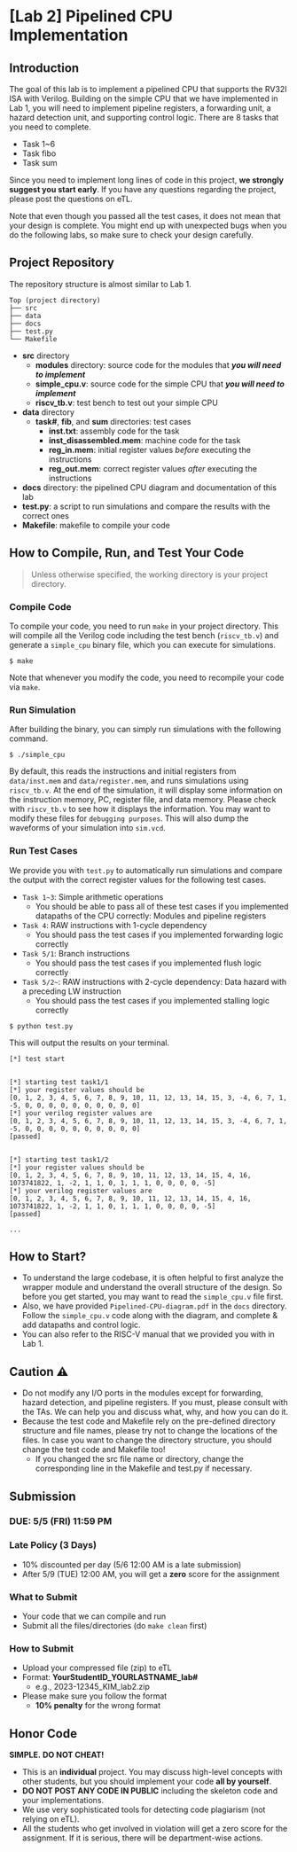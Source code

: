 # [Lab 2] Pipelined CPU Implementation

## Introduction

The goal of this lab is to implement a pipelined CPU that supports the RV32I ISA with Verilog. Building on the simple CPU that we have implemented in Lab 1, you will need to implement pipeline registers, a forwarding unit, a hazard detection unit, and supporting control logic. There are 8 tasks that you need to complete.

- Task 1~6
- Task fibo
- Task sum

Since you need to implement long lines of code in this project, **we strongly suggest you start early**. If you have any questions regarding the project, please post the questions on eTL.

Note that even though you passed all the test cases, it does not mean that your design is complete. You might end up with unexpected bugs when you do the following labs, so make sure to check your design carefully.

## Project Repository

The repository structure is almost similar to Lab 1.

```
Top (project directory)
├── src
├── data
├── docs
├── test.py
└── Makefile
```

- **src** directory
    - **modules** directory: source code for the modules that ***you will need to implement*** 
    - **simple_cpu.v**: source code for the simple CPU that ***you will need to implement***
    - **riscv_tb.v**: test bench to test out your simple CPU
- **data** directory
    - **task#**, **fib**, and **sum** directories: test cases
        - **inst.txt**: assembly code for the task
        - **inst_disassembled.mem**: machine code for the task
        - **reg_in.mem**: initial register values *before* executing the instructions
        - **reg_out.mem**: correct register values *after* executing the instructions
- **docs** directory: the pipelined CPU diagram and documentation of this lab
- **test.py**: a script to run simulations and compare the results with the correct ones 
- **Makefile**: makefile to compile your code

## How to Compile, Run, and Test Your Code

> Unless otherwise specified, the working directory is your project directory.

### Compile Code

To compile your code, you need to run `make` in your project directory. This will compile all the Verilog code including the test bench (`riscv_tb.v`) and generate a `simple_cpu` binary file, which you can execute for simulations. 

```
$ make
```

Note that whenever you modify the code, you need to recompile your code via ``make``.

### Run Simulation

After building the binary, you can simply run simulations with the following command. 

```
$ ./simple_cpu
```

By default, this reads the instructions and initial registers from `data/inst.mem` and `data/register.mem`, and runs simulations using `riscv_tb.v`. At the end of the simulation, it will display some information on the instruction memory, PC, register file, and data memory. Please check with `riscv_tb.v` to see how it displays the information. You may want to modify these files for `debugging purposes`. This will also dump the waveforms of your simulation into `sim.vcd`.

### Run Test Cases

We provide you with `test.py` to automatically run simulations and compare the output with the correct register values for the following test cases.

- `Task 1~3`: Simple arithmetic operations 
  - You should be able to pass all of these test cases if you implemented datapaths of the CPU correctly: Modules and pipeline registers
- `Task 4`: RAW instructions with 1-cycle dependency
  -  You should pass the test cases if you implemented forwarding logic correctly
- `Task 5/1`: Branch instructions
  - You should pass the test cases if you implemented flush logic correctly 
- `Task 5/2~`: RAW instructions with 2-cycle dependency: Data hazard with a preceding LW instruction 
  - You should pass the test cases if you implemented stalling logic correctly

```
$ python test.py
```

This will output the results on your terminal.

```
[*] test start


[*] starting test task1/1
[*] your register values should be
[0, 1, 2, 3, 4, 5, 6, 7, 8, 9, 10, 11, 12, 13, 14, 15, 3, -4, 6, 7, 1, -5, 0, 0, 0, 0, 0, 0, 0, 0, 0, 0]
[*] your verilog register values are
[0, 1, 2, 3, 4, 5, 6, 7, 8, 9, 10, 11, 12, 13, 14, 15, 3, -4, 6, 7, 1, -5, 0, 0, 0, 0, 0, 0, 0, 0, 0, 0]
[passed]


[*] starting test task1/2
[*] your register values should be
[0, 1, 2, 3, 4, 5, 6, 7, 8, 9, 10, 11, 12, 13, 14, 15, 4, 16, 1073741822, 1, -2, 1, 1, 0, 1, 1, 1, 0, 0, 0, 0, -5]
[*] your verilog register values are
[0, 1, 2, 3, 4, 5, 6, 7, 8, 9, 10, 11, 12, 13, 14, 15, 4, 16, 1073741822, 1, -2, 1, 1, 0, 1, 1, 1, 0, 0, 0, 0, -5]
[passed]

...
```

## How to Start?

* To understand the large codebase, it is often helpful to first analyze the wrapper module and understand the overall structure of the design. So before you get started, you may want to read the `simple_cpu.v` file first. 
* Also, we have provided `Pipelined-CPU-diagram.pdf` in the `docs` directory. Follow the `simple_cpu.v` code along with the diagram, and complete & add datapaths and control logic.
* You can also refer to the RISC-V manual that we provided you with in Lab 1.

## Caution ⚠️ 

* Do not modify any I/O ports in the modules except for forwarding, hazard detection, and pipeline registers. If you must, please consult with the TAs. We can help you and discuss what, why, and how you can do it. 
* Because the test code and Makefile rely on the pre-defined directory structure and file names, please try not to change the locations of the files. In case you want to change the directory structure, you should change the test code and Makefile too!
  * If you changed the src file name or directory, change the corresponding line in the Makefile and test.py if necessary.

## Submission

### DUE: **5/5 (FRI) 11:59 PM**

### Late Policy (**3 Days**)
* 10% discounted per day (5/6 12:00 AM is a late submission) 
* After 5/9 (TUE) 12:00 AM, you will get a **zero** score for the assignment

### What to Submit
*  Your code that we can compile and run
*  Submit all the files/directories (do `make clean` first)

### How to Submit
* Upload your compressed file (zip) to eTL
* Format: **YourStudentID_YOURLASTNAME_lab#**
	* e.g., 2023-12345_KIM_lab2.zip
* Please make sure you follow the format 
	* **10% penalty** for the wrong format

## Honor Code

**SIMPLE.** **DO NOT CHEAT!**

* This is an **individual** project. You may discuss high-level concepts with other students, but you should implement your code **all by yourself**. 
* **DO NOT POST ANY CODE IN PUBLIC** including the skeleton code and your implementations.
* We use very sophisticated tools for detecting code plagiarism (not relying on eTL). 
* All the students who get involved in violation will get a zero score for the assignment. If it is serious, there will be department-wise actions.